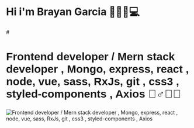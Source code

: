 # Hi i'm Brayan Garcia 🙋‍♂️🤟💻


#<h2 style="font-size:30px; font-family: 'Poppins', sans-serif;">Frontend developer / Mern stack developer , Mongo, express, react , node, vue, sass, RxJs, git , css3 , styled-components , Axios 🙋‍♂️🤟🏿</h2>
<img src="https://media-exp1.licdn.com/dms/image/C4D22AQG_-jOowiXr8g/feedshare-shrink_2048_1536/0?e=1597881600&v=beta&t=U_MiNpW5Exmu0bQAllOKuHAIcRmGQCOAVbGh1Q1gf74" alt="Frontend developer / Mern stack developer , Mongo, express, react , node, vue, sass, RxJs, git , css3 , styled-components , Axios ">


<!--
**bga4133/bga4133** is a ✨ _special_ ✨ repository because its `README.md` (this file) appears on your GitHub profile.


Here are some ideas to get you started:

- 🔭 I’m currently working on ...
- 🌱 I’m currently learning ...
- 👯 I’m looking to collaborate on ...
- 🤔 I’m looking for help with ...
- 💬 Ask me about ...
- 📫 How to reach me: ...
- 😄 Pronouns: ...
- ⚡ Fun fact: ...
-->
